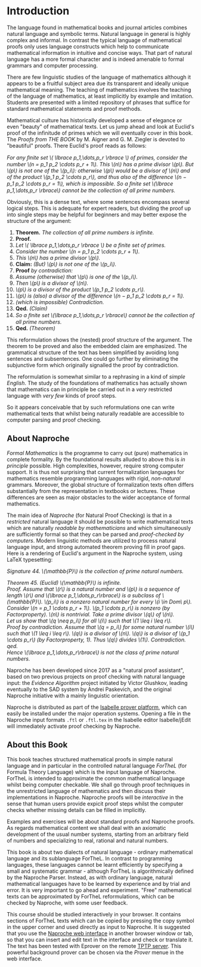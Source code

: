 # Introduction

The language found in mathematical books and
journal articles combines natural language
and symbolic terms. Natural language in general is 
highly complex and informal. 
In contrast the typical language of mathematical proofs 
only uses language
constructs which help to communicate mathematical information in
intuitive and concise ways. That part of natural language has a
more formal character and is indeed amenable to formal
grammars and computer processing.

There are few linguistic studies of the language of mathematics
although it appears to be a fruitful subject area 
due its transparent and
ideally unique mathematical meaning.
The teaching of mathematics involves the teaching
of the language of mathematics, at least implicitly by example and 
imitation. Students are presented
with a limited repository of phrases that suffice for standard
mathematical statements and proof methods.

Mathematical culture has historically developed a sense of
elegance or even "beauty" of mathematical texts. 
Let us jump ahead and look at
Euclid's proof of the infinitude of primes which we will
eventually cover in this book. The *Proofs from THE BOOK* by
M. Aigner and G. M. Ziegler is devoted to "beautiful" proofs.
There Euclid's proof reads as follows: 

*For any ﬁnite set \\( \lbrace p_1,\dots,p_r \rbrace \\) of primes, consider
the number \\(n = p_1 p_2 \cdots p_r + 1\\). 
This \\(n\\) has a prime divisor \\(p\\). But \\(p\\) is
not one of the \\(p_i\\): otherwise \\(p\\) would be a 
divisor of \\(n\\) and of the product
\\(p_1 p_2 \cdots p_r\\), and thus also of the difference 
\\(n − p_1 p_2 \cdots p_r = 1\\), which is
impossible. So a ﬁnite set 
\\(\lbrace p_1,\dots,p_r \rbrace\\) cannot be the collection of all prime
numbers.*

Obviously, this is a dense text, where
some sentences encompass several logical steps. This is adequate
for expert readers, but dividing the proof up into single
steps may be helpful for beginners and may better
expose the structure of the argument:

1. **Theorem.** *The collection of all prime numbers is infinite.*
2. **Proof.**
3. *Let \\( \lbrace p_1,\dots,p_r \rbrace \\) be a finite set of primes.* 
4. *Consider the number \\(n = p_1 p_2 \cdots p_r + 1\\).*
5. *This \\(n\\) has a prime divisor \\(p\\).*
6. **Claim:** *(But) \\(p\\) is not one of the \\(p_i\\).*
7. **Proof** *by contradiction:*
8. *Assume (otherwise) that* \\(p\\) *is one of the \\(p_i\\).*
9. *Then \\(p\\) is a divisor of \\(n\\).* 
10. *\\(p\\) is a divisor of the product
\\(p_1 p_2 \cdots p_r\\).*
11. *\\(p\\) is (also) a divisor of the difference 
\\(n − p_1 p_2 \cdots p_r = 1\\).*
12. *(which is impossible) Contradiction.*
13. **Qed.** *(Claim)*
14. *So a ﬁnite set \\(\lbrace p_1,\dots,p_r \rbrace\\) 
cannot be the collection of all prime
numbers.*
15. **Qed.** *(Theorem)*

This reformulation shows the (nested) proof structure of the argument.
The theorem to be proved and also the embedded claim are emphasized.
The grammatical structure of the text has been simplified by 
avoiding long sentences and subsentences. One could go further
by eliminating the subjunctive form which originally signalled the
proof by contradiction.

The reformulation is somewhat similar to a rephrasing in a kind of
*simple English*. The study of
the foundations of mathematics has actually shown 
that mathematics can
in principle be carried out in a *very* restricted language 
with *very few* kinds of proof steps.

So it appears conceivable that by such reformulations one can write
mathematical texts that whilst being naturally readable are accessible
to computer parsing and proof checking.

About Naproche
--------------

*Formal Mathematics* is the programme to carry out (pure) mathematics
in complete formality. By the foundational results alluded to
above this is *in 
principle*
possible. High complexities, however, require strong 
computer support.
It is thus not surprising that current formalization languages for
mathematics resemble programming languages with rigid, 
*non-natural* grammars. 
Moreover, the global structure of formalization texts often differs
substantially from the representation in textbooks or lectures.
These differences are seen as major obstacles to the
wider acceptance of formal mathematics.


The main idea of *Naproche* (for Natural Proof Checking)
is that in a *restricted* natural language
it should be possible to write mathematical texts which are naturally
*readable
by mathematicians* and which simultaneously are sufficiently formal so 
that they can be parsed and *proof-checked by computers*. 
Modern linguistic methods are utilized to process
natural language input, and
strong automated theorem proving fill in
proof gaps. Here is a rendering of Euclid's argument
in the Naproche system, using LaTeX typesetting:

*Signature 44. \\(\mathbb{P}\\) is the collection of prime natural numbers.*

*Theorem 45. (Euclid) \\(\mathbb{P}\\) is infinite.*
<br>
*Proof. Assume that \\(r\\) is a natural number and 
\\(p\\) is a sequence of length
\\(r\\) and \\(\lbrace p_1,\dots,p_r\rbrace\\) is a subclass of \\(\mathbb{P}\\). 
\\(p_i\\) is a nonzero natural number
for every \\(i \in Dom\ p\\). 
Consider \\(n = p_1 \cdots p_r + 1\\). 
\\(p_1 \cdots p_r\\) is
nonzero (by Factorproperty). 
\\(n\\) is nontrivial. Take a prime divisor \\(q\\) of
\\(n\\).*
<br>
*Let us show that \\(q \neq p_i\\) for all \\(i\\) 
such that \\(1 \leq i \leq r\\).*
<br>
*Proof by contradiction. Assume that \\(q = p_i\\) 
for some natural number
\\(i\\) such that \\(1 \leq i \leq r\\). \\(q\\) is a divisor 
of \\(n\\). \\(q\\) is a divisor of 
\\(p_1 \cdots p_r\\) (by
Factorproperty, 1). 
Thus \\(q\\) divides \\(1\\). Contradiction. qed.*
<br>
*Hence \\(\lbrace p_1,\dots,p_r\rbrace\\) is not the 
class of prime natural numbers.*



Naproche has been developed since 2017 as a "natural proof assistant", 
based on two previous 
projects on proof checking with
natural language input: the *Evidence Algorithm* project
initiated by Victor Glushkov, leading eventually to the SAD system by
Andrei Paskevich, and the original Naproche initiative with a mainly
linguistic orientation.

Naproche is distributed as part of
the [Isabelle prover platform](https://isabelle.in.tum.de/),
which can easily be installed under the major operation systems.
Opening a file in the Naproche input formats `.ftl` or `.ftl.tex` 
in the Isabelle editor Isabelle/jEdit will
immediately activate proof checking by Naproche.

About this Book
---------------

This book teaches structured mathematical proofs
in simple natural language and in particular in 
the controlled natural language *ForTheL* 
(for Formula Theory Language) which is the input language
of Naproche. ForTheL is intended to
approximate the common mathematical language whilst
being computer checkable.
We shall go through proof techniques
in the unrestricted language of mathematics and then discuss
their implementations in Naproche. Naproche proofs will be *interactive*
in the sense that human users provide expicit proof steps
whilst the computer checks whether missing details can be filled
in implicitly.

Examples and exercises will be about standard
proofs and Naproche proofs. As regards mathematical content 
we shall deal with
an axiomatic development of the usual number systems, starting from
an arbitrary field of numbers and specializing to real, rational
and natural numbers.

This book is about two dialects of natural language - 
ordinary mathematical language and its sublanguage ForTheL.
In contrast to programming languages, these languages cannot be 
learnt efficiently by specifying
a small and systematic grammar - although ForTheL is algorithmically
defined by the Naproche Parser. Instead, as with ordinary 
language,
natural mathematical languages have to be learned by experience 
and by trial and error. 
It is very important
to go ahead and experiment. "Free" mathematical texts can be
approximated
by ForTheL reformulations, which can be checked by Naproche, with
some user feedback.

This course should be studied interactively in your browser. 
It contains sections
of ForTheL texts which can be copied by pressing the copy symbol
in the upper corner and used directly as input
to Naproche. It is suggested that you use the 
[Naproche web interface](https://naproche.github.io/#/) in 
another browser window or tab, so that you can insert and edit
text in the interface and check or translate it. The text has been
tested with Eprover on the remote 
[TPTP server]( https://www.tptp.org/cgi-bin/SystemOnTPTP).
This powerful background prover
can be chosen via the *Prover* menue in the web interface.
